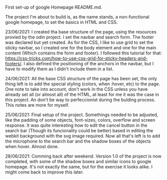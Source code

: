 First set-up of google Homepage README.md.
 
The project I'm about to build is, as the name stands, a non-functional google homepage, to set the basics in HTML and CSS.

23/06/2021: I created tha base structure of the page, using the resources provied by the odin project. I set the navbar and search form. The footer was declared but yet created. As for the CSS, I like to use grid to set the sticky navbar, so I created one for the body element and one for the main content (Which contains the form and footer). I followed this tutorial for that: https://css-tricks.com/how-to-use-css-grid-for-sticky-headers-and-footers/. I also defined the positioning of the anchors in the navbar, but I have to modify them as I didn't include them in a list. 

24/06/2021: All the base CSS structure of the page has been set, the only thing left is to add the special styling (colors, when :hover, etc) to the page. One note to take into account, don't work in the CSS unless you have already set all (or almost all) of the HTML, at least for me it was the case in this project. An don't be way to perfeccionist during the bulding process. This notes are more for myself. 

25/06/2021: Final setup of the project. Somethings needed to be adjusted, like the padding of some objects, font-sizes, colors, overflow and screen response. It was quite interesting how to edit the cancel button in the search bar (Though its funcionality could be better) based in editing the webkit background with the svg image required. Now all that's left is to add the microphone to the search bar and the shadow boxes of the objects when hover. Almost done.

28/06/2021: Comming back after weekend. Version 1.0 of the project is now completed, with some of the shadow boxes and similar icons to google homepage. It's not exactly the same, but for the exercise it looks alike. I might come back to improve this later. 



